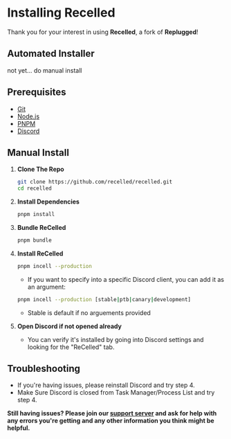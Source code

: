 # Installing Recelled

Thank you for your interest in using **Recelled**, a fork of **Replugged**!

## Automated Installer

not yet... do manual install

## Prerequisites

- [Git](https://git-scm.com)
- [Node.js](https://nodejs.org/en)
- [PNPM](https://pnpm.io)
- [Discord](https://discord.com)

## Manual Install

1. **Clone The Repo**

   ```sh
   git clone https://github.com/recelled/recelled.git
   cd recelled
   ```

2. **Install Dependencies**

   ```sh
   pnpm install
   ```

3. **Bundle ReCelled**

   ```sh
   pnpm bundle
   ```

4. **Install ReCelled**

   ```sh
   pnpm incell --production
   ```

   - If you want to specify into a specific Discord client, you can add it as an argument:

   ```sh
   pnpm incell --production [stable|ptb|canary|development]
   ```

   - Stable is default if no arguements provided

5. **Open Discord if not opened already**

   - You can verify it's installed by going into Discord settings and looking for the "ReCelled" tab.

## Troubleshooting

- If you're having issues, please reinstall Discord and try step 4.
- Make Sure Discord is closed from Task Manager/Process List and try step 4.

**Still having issues? Please join our [support server](https:/discord.gg/SgKSKyh9gY) and ask for
help with any errors you're getting and any other information you think might be helpful.**

